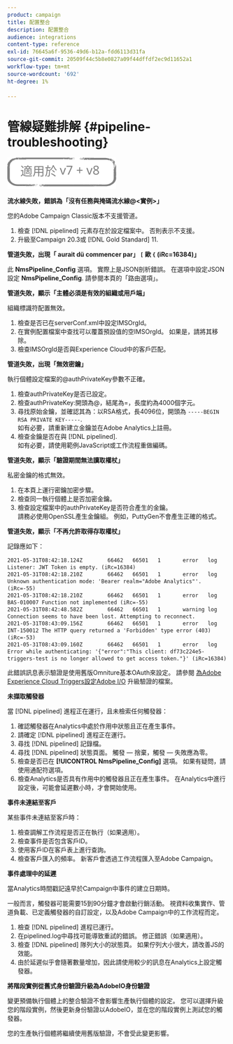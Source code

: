 ```yaml
---
product: campaign
title: 配置整合
description: 配置整合
audience: integrations
content-type: reference
exl-id: 76645a6f-9536-49d6-b12a-fdd6113d31fa
source-git-commit: 20509f44c5b8e0827a09f44dffdf2ec9d11652a1
workflow-type: tm+mt
source-wordcount: '692'
ht-degree: 1%

---
```


# 管線疑難排解 {#pipeline-troubleshooting}

![](../../assets/common.svg)

**流水線失敗，錯誤為「沒有任務與掩碼流水線@&lt;實例>」**

您的Adobe Campaign Classic版本不支援管道。

1. 檢查 [!DNL pipelined] 元素存在於設定檔案中。 否則表示不支援。
1. 升級至Campaign 20.3或 [!DNL Gold Standard] 11.

**管道失敗，出現「 aurait dü commencer par」 `[` 歐 `{` (iRc=16384)」**

此 **NmsPipeline_Config** 選項。 實際上是JSON剖析錯誤。
在選項中設定JSON設定 **NmsPipeline_Config**. 請參閱本頁的「路由選項」。

**管道失敗，顯示「主體必須是有效的組織或用戶端」**

組織標識符配置無效。

1. 檢查是否已在serverConf.xml中設定IMSOrgId。
1. 在實例配置檔案中查找可以覆蓋預設值的空IMSOrgId。 如果是，請將其移除。
1. 檢查IMSOrgId是否與Experience Cloud中的客戶匹配。

**管道失敗，出現「無效密鑰」**

執行個體設定檔案的@authPrivateKey參數不正確。

1. 檢查authPrivateKey是否已設定。
1. 檢查authPrivateKey:開頭為@，結尾為=，長度約為4000個字元。
1. 尋找原始金鑰，並確認其為：以RSA格式，長4096位，開頭為 `-----BEGIN RSA PRIVATE KEY-----`.
   <br> 如有必要，請重新建立金鑰並在Adobe Analytics上註冊。
1. 檢查金鑰是否在與 [!DNL pipelined]. <br>如有必要，請使用範例JavaScript或工作流程重做編碼。

**管道失敗，顯示「驗證期間無法讀取權杖」**

私密金鑰的格式無效。

1. 在本頁上運行密鑰加密步驟。
1. 檢查同一執行個體上是否加密金鑰。
1. 檢查設定檔案中的authPrivateKey是否符合產生的金鑰。 <br>請務必使用OpenSSL產生金鑰組。 例如，PuttyGen不會產生正確的格式。

**管道失敗，顯示「不再允許取得存取權杖」**

記錄應如下：

```
2021-05-31T08:42:18.124Z        66462   66501   1       error   log     Listener: JWT Token is empty. (iRc=16384)
2021-05-31T08:42:18.210Z        66462   66501   1       error   log     Unknown authentication mode: 'Bearer realm="Adobe Analytics"'. (iRc=-55)
2021-05-31T08:42:18.210Z        66462   66501   1       error   log     BAS-010007 Function not implemented (iRc=-55)
2021-05-31T08:42:48.582Z        66462   66501   1       warning log     Connection seems to have been lost. Attempting to reconnect.
2021-05-31T08:43:09.156Z        66462   66501   1       error   log     INT-150012 The HTTP query returned a 'Forbidden' type error (403) (iRc=-53)
2021-05-31T08:43:09.160Z        66462   66501   1       error   log     Error while authenticating: '{"error":"This client: df73c224e5-triggers-test is no longer allowed to get access token."}' (iRc=16384)
```

此錯誤訊息表示驗證是使用舊版Omniture基本OAuth來設定。 請參閱 [為Adobe Experience Cloud Triggers設定Adobe I/O](../../integrations/using/configuring-adobe-io.md) 升級驗證的檔案。

**未擷取觸發器**

當 [!DNL pipelined] 進程正在運行，且未檢索任何觸發器：

1. 確認觸發器在Analytics中處於作用中狀態且正在產生事件。
1. 請確定 [!DNL pipelined] 進程正在運行。
1. 尋找 [!DNL pipelined] 記錄檔。
1. 尋找 [!DNL pipelined] 狀態頁面。 觸發 — 捨棄，觸發 — 失敗應為零。
1. 檢查是否已在 **[!UICONTROL NmsPipeline_Config]** 選項。 如果有疑問，請使用通配符選項。
1. 檢查Analytics是否具有作用中的觸發器且正在產生事件。 在Analytics中進行設定後，可能會延遲數小時，才會開始使用。

**事件未連結至客戶**

某些事件未連結至客戶時：

1. 檢查調解工作流程是否正在執行（如果適用）。
1. 檢查事件是否包含客戶ID。
1. 使用客戶ID在客戶表上進行查詢。
1. 檢查客戶匯入的頻率。 新客戶會透過工作流程匯入至Adobe Campaign。

**事件處理中的延遲**

當Analytics時間戳記遠早於Campaign中事件的建立日期時。

一般而言，觸發器可能需要15到90分鐘才會啟動行銷活動。 視資料收集實作、管道負載、已定義觸發器的自訂設定，以及Adobe Campaign中的工作流程而定。

1. 檢查 [!DNL pipelined] 進程已運行。
1. 在pipelined.log中尋找可能導致重試的錯誤。 修正錯誤（如果適用）。
1. 檢查 [!DNL pipelined] 隊列大小的狀態頁。 如果佇列大小很大，請改善JS的效能。
1. 由於延遲似乎會隨著數量增加，因此請使用較少的訊息在Analytics上設定觸發器。

**將階段實例從舊式身份驗證升級為AdobeIO身份驗證**

變更預備執行個體上的整合驗證不會影響生產執行個體的設定。 您可以選擇升級您的階段實例，然後更新身份驗證以AdobeIO，並在您的階段實例上測試您的觸發器。

您的生產執行個體將繼續使用舊版驗證，不會受此變更影響。
